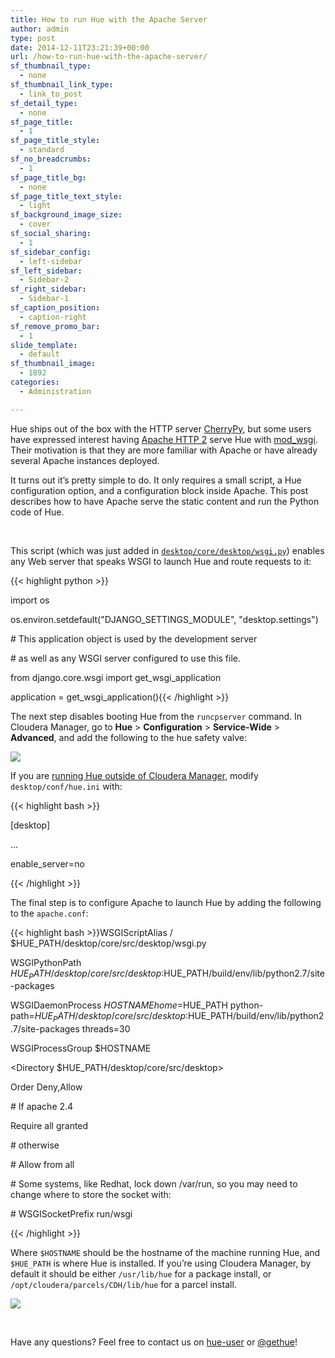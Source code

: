 ```yaml
---
title: How to run Hue with the Apache Server
author: admin
type: post
date: 2014-12-11T23:21:39+00:00
url: /how-to-run-hue-with-the-apache-server/
sf_thumbnail_type:
  - none
sf_thumbnail_link_type:
  - link_to_post
sf_detail_type:
  - none
sf_page_title:
  - 1
sf_page_title_style:
  - standard
sf_no_breadcrumbs:
  - 1
sf_page_title_bg:
  - none
sf_page_title_text_style:
  - light
sf_background_image_size:
  - cover
sf_social_sharing:
  - 1
sf_sidebar_config:
  - left-sidebar
sf_left_sidebar:
  - Sidebar-2
sf_right_sidebar:
  - Sidebar-1
sf_caption_position:
  - caption-right
sf_remove_promo_bar:
  - 1
slide_template:
  - default
sf_thumbnail_image:
  - 1892
categories:
  - Administration

---
```

Hue ships out of the box with the HTTP server [CherryPy][1], but some users have expressed interest having [Apache HTTP 2][2] serve Hue with [mod_wsgi][3]. Their motivation is that they are more familiar with Apache or have already several Apache instances deployed.

It turns out it’s pretty simple to do. It only requires a small script, a Hue configuration option, and a configuration block inside Apache. This post describes how to have Apache serve the static content and run the Python code of Hue.

&nbsp;

This script (which was just added in [`desktop/core/desktop/wsgi.py`][4]) enables any Web server that speaks WSGI to launch Hue and route requests to it:

{{< highlight python >}}
  
import os
  
os.environ.setdefault("DJANGO_SETTINGS_MODULE", "desktop.settings")

\# This application object is used by the development server
  
\# as well as any WSGI server configured to use this file.
  
from django.core.wsgi import get_wsgi_application
  
application = get_wsgi_application(){{< /highlight >}}

The next step disables booting Hue from the `runcpserver` command. In Cloudera Manager, go to **Hue** > **Configuration** > **Service-Wide** > **Advanced**, and add the following to the hue safety valve:

<pre><a href="https://cdn.gethue.com/uploads/2014/12/Untitled.png"><img src="https://cdn.gethue.com/uploads/2014/12/Untitled.png" /></a></pre>

If you are [running Hue outside of Cloudera Manager][5], modify `desktop/conf/hue.ini` with:

{{< highlight bash >}}
  
[desktop]
    
...
    
enable_server=no
  
{{< /highlight >}}

The final step is to configure Apache to launch Hue by adding the following to the `apache.conf`:

{{< highlight bash >}}WSGIScriptAlias / $HUE_PATH/desktop/core/src/desktop/wsgi.py
  
WSGIPythonPath $HUE_PATH/desktop/core/src/desktop:$HUE_PATH/build/env/lib/python2.7/site-packages
  
WSGIDaemonProcess $HOSTNAME home=$HUE_PATH python-path=$HUE_PATH/desktop/core/src/desktop:$HUE_PATH/build/env/lib/python2.7/site-packages threads=30
  
WSGIProcessGroup $HOSTNAME

<Directory $HUE_PATH/desktop/core/src/desktop>
  
<Files wsgi.py>
  
Order Deny,Allow

\# If apache 2.4
  
Require all granted

\# otherwise
  
\# Allow from all

\# Some systems, like Redhat, lock down /var/run, so you may need to change where to store the socket with:
  
\# WSGISocketPrefix run/wsgi
  
</Files>
  
</Directory>
  
{{< /highlight >}}

Where `$HOSTNAME` should be the hostname of the machine running Hue, and `$HUE_PATH` is where Hue is installed. If you’re using Cloudera Manager, by default it should be either `/usr/lib/hue` for a package install, or `/opt/cloudera/parcels/CDH/lib/hue` for a parcel install.

[<img src="https://cdn.gethue.com/uploads/2014/12/Untitled2.png"  />][6]

&nbsp;

Have any questions? Feel free to contact us on [hue-user][7] or [@gethue][8]!

 [1]: http://www.cherrypy.org/ "CherryPy"
 [2]: http://httpd.apache.org/ "Apache HTTP 2"
 [3]: https://code.google.com/p/modwsgi/
 [4]: https://github.com/cloudera/hue/blob/master/desktop/core/src/desktop/wsgi.py
 [5]: https://gethue.com/how-to-configure-hue-in-your-hadoop-cluster/
 [6]: https://cdn.gethue.com/uploads/2014/12/Untitled2.png
 [7]: http://groups.google.com/a/cloudera.org/group/hue-user
 [8]: https://twitter.com/gethue